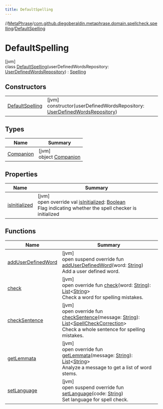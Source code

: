 ```yaml
---
title: DefaultSpelling
---
```

//[MetaPhrase](../../../index.html)/[com.github.diegoberaldin.metaphrase.domain.spellcheck.spelling](../index.html)/[DefaultSpelling](index.html)



# DefaultSpelling



[jvm]\
class [DefaultSpelling](index.html)(userDefinedWordsRepository: [UserDefinedWordsRepository](../../com.github.diegoberaldin.metaphrase.domain.spellcheck.repo/-user-defined-words-repository/index.html)) : [Spelling](../-spelling/index.html)



## Constructors


| | |
|---|---|
| [DefaultSpelling](-default-spelling.html) | [jvm]<br>constructor(userDefinedWordsRepository: [UserDefinedWordsRepository](../../com.github.diegoberaldin.metaphrase.domain.spellcheck.repo/-user-defined-words-repository/index.html)) |


## Types


| Name | Summary |
|---|---|
| [Companion](-companion/index.html) | [jvm]<br>object [Companion](-companion/index.html) |


## Properties


| Name | Summary |
|---|---|
| [isInitialized](is-initialized.html) | [jvm]<br>open override val [isInitialized](is-initialized.html): [Boolean](https://kotlinlang.org/api/latest/jvm/stdlib/kotlin/-boolean/index.html)<br>Flag indicating whether the spell checker is initialized |


## Functions


| Name | Summary |
|---|---|
| [addUserDefinedWord](add-user-defined-word.html) | [jvm]<br>open suspend override fun [addUserDefinedWord](add-user-defined-word.html)(word: [String](https://kotlinlang.org/api/latest/jvm/stdlib/kotlin/-string/index.html))<br>Add a user defined word. |
| [check](check.html) | [jvm]<br>open override fun [check](check.html)(word: [String](https://kotlinlang.org/api/latest/jvm/stdlib/kotlin/-string/index.html)): [List](https://kotlinlang.org/api/latest/jvm/stdlib/kotlin.collections/-list/index.html)&lt;[String](https://kotlinlang.org/api/latest/jvm/stdlib/kotlin/-string/index.html)&gt;<br>Check a word for spelling mistakes. |
| [checkSentence](check-sentence.html) | [jvm]<br>open override fun [checkSentence](check-sentence.html)(message: [String](https://kotlinlang.org/api/latest/jvm/stdlib/kotlin/-string/index.html)): [List](https://kotlinlang.org/api/latest/jvm/stdlib/kotlin.collections/-list/index.html)&lt;[SpellCheckCorrection](../../com.github.diegoberaldin.metaphrase.domain.spellcheck.data/-spell-check-correction/index.html)&gt;<br>Check a whole sentence for spelling mistakes. |
| [getLemmata](get-lemmata.html) | [jvm]<br>open override fun [getLemmata](get-lemmata.html)(message: [String](https://kotlinlang.org/api/latest/jvm/stdlib/kotlin/-string/index.html)): [List](https://kotlinlang.org/api/latest/jvm/stdlib/kotlin.collections/-list/index.html)&lt;[String](https://kotlinlang.org/api/latest/jvm/stdlib/kotlin/-string/index.html)&gt;<br>Analyze a message to get a list of word stems. |
| [setLanguage](set-language.html) | [jvm]<br>open suspend override fun [setLanguage](set-language.html)(code: [String](https://kotlinlang.org/api/latest/jvm/stdlib/kotlin/-string/index.html))<br>Set language for spell check. |

